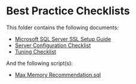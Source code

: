 # Best Practice Checklists

This folder contains the following documents:

- [Microsoft SQL Server SSL Setup Guide](Microsoft%20SQL%20Server%20SSL%20Setup%20Guide.md)
- [Server Configuration Checklist](Server%20Configuration%20Checklist.md)
- [Tuning Checklist](Tuning%20Checklist.md)

And the following script(s):

- [Max Memory Recommendation.sql](Max%20Memory%20Recommendation.sql)
